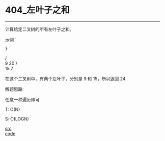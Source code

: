 # 404_左叶子之和
---


计算给定二叉树的所有左叶子之和。

示例：

    3
   / \
  9  20
    /  \
   15   7

在这个二叉树中，有两个左叶子，分别是 9 和 15，所以返回 24


解题思路:

任意一种遍历即可

T: O(N)

S: O(LOGN)

[src](https://leetcode-cn.com/problems/sum-of-left-leaves/) <br>
[code](code/404.c) <br>
